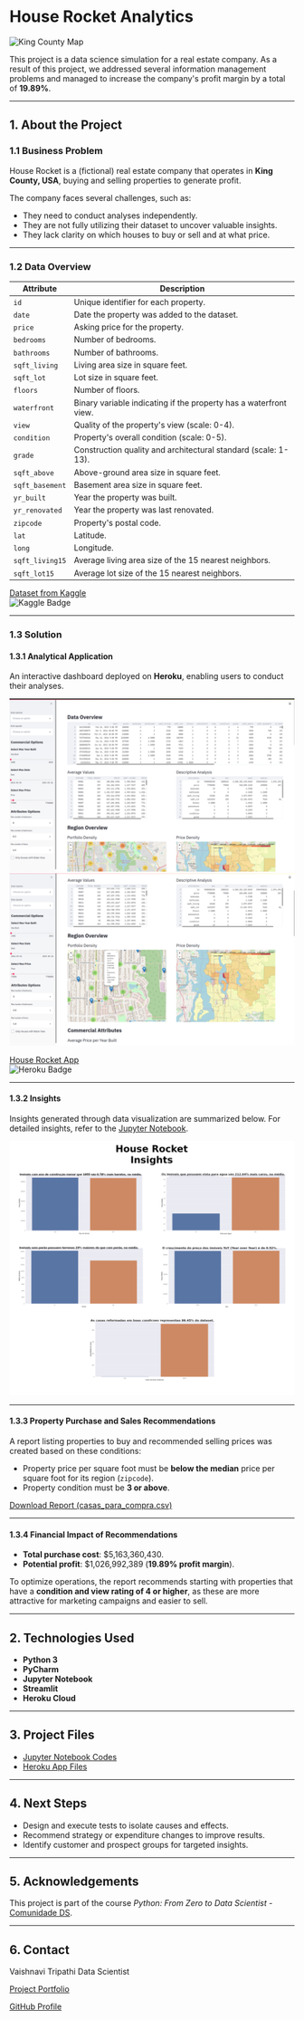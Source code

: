 # House Rocket Analytics

![King County Map](https://github.com/jlcunha/House-Rocket/blob/main/imagens/KingCounty.jpg?raw=true?raw=true)

This project is a data science simulation for a real estate company. As a result of this project, we addressed several information management problems and managed to increase the company's profit margin by a total of **19.89%**.

---

## 1. About the Project

### 1.1 Business Problem

House Rocket is a (fictional) real estate company that operates in **King County, USA**, buying and selling properties to generate profit.  

The company faces several challenges, such as:

- They need to conduct analyses independently.  
- They are not fully utilizing their dataset to uncover valuable insights.  
- They lack clarity on which houses to buy or sell and at what price.  

---

### 1.2 Data Overview

| **Attribute**    | **Description**                                                                 |
|-------------------|---------------------------------------------------------------------------------|
| `id`             | Unique identifier for each property.                                            |
| `date`           | Date the property was added to the dataset.                                     |
| `price`          | Asking price for the property.                                                  |
| `bedrooms`       | Number of bedrooms.                                                             |
| `bathrooms`      | Number of bathrooms.                                                            |
| `sqft_living`    | Living area size in square feet.                                                |
| `sqft_lot`       | Lot size in square feet.                                                        |
| `floors`         | Number of floors.                                                               |
| `waterfront`     | Binary variable indicating if the property has a waterfront view.               |
| `view`           | Quality of the property's view (scale: 0-4).                                    |
| `condition`      | Property's overall condition (scale: 0-5).                                      |
| `grade`          | Construction quality and architectural standard (scale: 1-13).                 |
| `sqft_above`     | Above-ground area size in square feet.                                          |
| `sqft_basement`  | Basement area size in square feet.                                              |
| `yr_built`       | Year the property was built.                                                    |
| `yr_renovated`   | Year the property was last renovated.                                           |
| `zipcode`        | Property's postal code.                                                         |
| `lat`            | Latitude.                                                                       |
| `long`           | Longitude.                                                                      |
| `sqft_living15`  | Average living area size of the 15 nearest neighbors.                           |
| `sqft_lot15`     | Average lot size of the 15 nearest neighbors.                                   |

[Dataset from Kaggle](https://www.kaggle.com/harlfoxem/housesalesprediction)  
![Kaggle Badge](https://img.shields.io/badge/Kaggle-20BEFF?style=for-the-badge&logo=Kaggle&logoColor=white)

---

### 1.3 Solution

#### **1.3.1 Analytical Application**  
An interactive dashboard deployed on **Heroku**, enabling users to conduct their analyses.

<img src="imagens/dashboard1.png" width="600">
<img src="imagens/dasboard2.png" width="600">

[House Rocket App](https://dados-house-rocket.herokuapp.com/)  
![Heroku Badge](https://img.shields.io/badge/heroku-%23430098.svg?style=for-the-badge&logo=heroku&logoColor=white)

---

#### **1.3.2 Insights**  
Insights generated through data visualization are summarized below. For detailed insights, refer to the [Jupyter Notebook](https://github.com/jlcunha/House-Rocket/blob/main/house_rocket.ipynb).

![Dashboard Insights](https://github.com/jlcunha/House-Rocket/blob/main/imagens/Dashboard.jpg?raw=true?raw=true?raw=true)

---

#### **1.3.3 Property Purchase and Sales Recommendations**  
A report listing properties to buy and recommended selling prices was created based on these conditions:

- Property price per square foot must be **below the median** price per square foot for its region (`zipcode`).  
- Property condition must be **3 or above**.

[Download Report (casas_para_compra.csv)](https://github.com/jlcunha/House-Rocket/blob/main/casas_para_compra.csv)

---

#### **1.3.4 Financial Impact of Recommendations**  

- **Total purchase cost**: \$5,163,360,430.  
- **Potential profit**: \$1,026,992,389 (**19.89% profit margin**).  

To optimize operations, the report recommends starting with properties that have a **condition and view rating of 4 or higher**, as these are more attractive for marketing campaigns and easier to sell.

---

## 2. Technologies Used
- **Python 3**
- **PyCharm**
- **Jupyter Notebook**
- **Streamlit**
- **Heroku Cloud**

---

## 3. Project Files
- [Jupyter Notebook Codes](https://github.com/jlcunha/House-Rocket/blob/main/house_rocket.ipynb)  
- [Heroku App Files](https://github.com/jlcunha/House-Rocket/tree/main/HerokuApp)  

---

## 4. Next Steps
- Design and execute tests to isolate causes and effects.  
- Recommend strategy or expenditure changes to improve results.  
- Identify customer and prospect groups for targeted insights.

---

## 5. Acknowledgements
This project is part of the course *Python: From Zero to Data Scientist* - [Comunidade DS](https://www.comunidadedatascience.com/comunidade-ds/).

---

## 6. Contact

Vaishnavi Tripathi
Data Scientist


[Project Portfolio](https://ttripathi167.github.io/Portfolio/)

[GitHub Profile](https://github.com/ttripathi167/)
